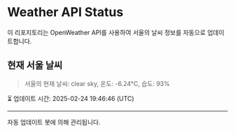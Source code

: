 
# Weather API Status

이 리포지토리는 OpenWeather API를 사용하여 서울의 날씨 정보를 자동으로 업데이트합니다.

## 현재 서울 날씨
> 서울의 현재 날씨: clear sky, 온도: -6.24°C, 습도: 93%

⏳ 업데이트 시간: 2025-02-24 19:46:46 (UTC)

---
자동 업데이트 봇에 의해 관리됩니다.
